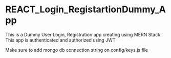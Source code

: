 # REACT_Login_RegistartionDummy_App
This is a Dummy User Login, Registration app creating using MERN Stack. This app is authenticated and authorized using JWT

Make sure to add mongo db connection string on config/keys.js file
